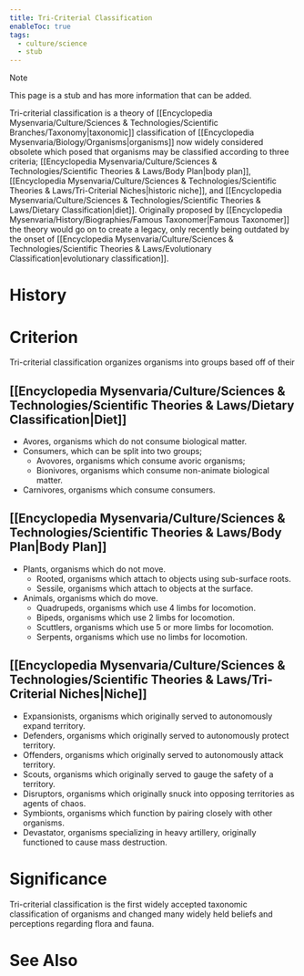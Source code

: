 ```yaml
---
title: Tri-Criterial Classification
enableToc: true
tags:
  - culture/science
  - stub
---
```


> [!note]
> This page is a stub and has more information that can be added.

Tri-criterial classification is a theory of [[Encyclopedia Mysenvaria/Culture/Sciences & Technologies/Scientific Branches/Taxonomy|taxonomic]] classification of [[Encyclopedia Mysenvaria/Biology/Organisms|organisms]] now widely considered obsolete which posed that organisms may be classified according to three criteria; [[Encyclopedia Mysenvaria/Culture/Sciences & Technologies/Scientific Theories & Laws/Body Plan|body plan]], [[Encyclopedia Mysenvaria/Culture/Sciences & Technologies/Scientific Theories & Laws/Tri-Criterial Niches|historic niche]], and [[Encyclopedia Mysenvaria/Culture/Sciences & Technologies/Scientific Theories & Laws/Dietary Classification|diet]]. Originally proposed by [[Encyclopedia Mysenvaria/History/Biographies/Famous Taxonomer|Famous Taxonomer]] the theory would go on to create a legacy, only recently being outdated by the onset of [[Encyclopedia Mysenvaria/Culture/Sciences & Technologies/Scientific Theories & Laws/Evolutionary Classification|evolutionary classification]]. 
# History

# Criterion
Tri-criterial classification organizes organisms into groups based off of their 
## [[Encyclopedia Mysenvaria/Culture/Sciences & Technologies/Scientific Theories & Laws/Dietary Classification|Diet]]
- Avores, organisms which do not consume biological matter.
- Consumers, which can be split into two groups;
	- Avovores, organisms which consume avoric organisms;
	- Bionivores, organisms which consume non-animate biological matter.
- Carnivores, organisms which consume consumers.
## [[Encyclopedia Mysenvaria/Culture/Sciences & Technologies/Scientific Theories & Laws/Body Plan|Body Plan]]
- Plants, organisms which do not move.
    - Rooted, organisms which attach to objects using sub-surface roots.
    - Sessile, organisms which attach to objects at the surface.
- Animals, organisms which do move.
    - Quadrupeds, organisms which use 4 limbs for locomotion.
    - Bipeds, organisms which use 2 limbs for locomotion.
    - Scuttlers, organisms which use 5 or more limbs for locomotion.
    - Serpents, organisms which use no limbs for locomotion.
## [[Encyclopedia Mysenvaria/Culture/Sciences & Technologies/Scientific Theories & Laws/Tri-Criterial Niches|Niche]]
- Expansionists, organisms which originally served to autonomously expand territory.
- Defenders, organisms which originally served to autonomously protect territory.
- Offenders, organisms which originally served to autonomously attack territory.
- Scouts, organisms which originally served to gauge the safety of a territory.
- Disruptors, organisms which originally snuck into opposing territories as agents of chaos.
- Symbionts, organisms which function by pairing closely with other organisms.
- Devastator, organisms specializing in heavy artillery, originally functioned to cause mass destruction.
# Significance
Tri-criterial classification is the first widely accepted taxonomic classification of organisms and changed many widely held beliefs and perceptions regarding flora and fauna.
# See Also